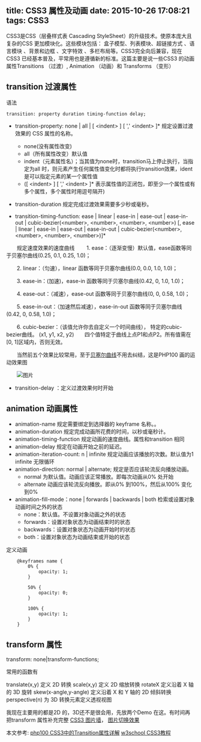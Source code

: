 title: CSS3 属性及动画
date: 2015-10-26 17:08:21
tags: CSS3
---

CSS3是CSS（层叠样式表 Cascading StyleSheet）的升级技术。使原本庞大且复杂的CSS 更加模块化。这些模块包括： 盒子模型、列表模块、超链接方式 、语言模块 、背景和边框 、文字特效 、多栏布局等。CSS3完全向后兼容，现在CSS3 已经基本普及，平常用也是遵循新的标准。这篇主要是说一些CSS3 的动画属性Transitions （过渡）, Animation （动画）和 Transforms （变形）

<!-- more -->

## transition 过渡属性

语法 
```
transition: property duration timing-function delay;
```
- transition-property:  none | all | [ &lt;indent&gt; ] [ ',' &lt;indent&gt; ]\*  规定设置过渡效果的 CSS 属性的名称。
    - none(没有属性改变)
    - all（所有属性改变）默认值
    - indent（元素属性名）；当其值为none时，transition马上停止执行，当指定为all 时，则元素产生任何属性值变化时都将执行transition效果，ident是可以指定元素的某一个属性值
    - ([ &lt;indent&gt; ] [ ',' &lt;indent&gt; ]\* 表示属性值的正闭包，即至少一个属性或有多个属性，多个属性时用逗号隔开)

- transition-duration  规定完成过渡效果需要多少秒或毫秒。
- transition-timing-function: ease | linear | ease-in | ease-out | ease-in-out | cubic-bezier(&lt;number&gt;, &lt;number&gt;, &lt;number&gt;, &lt;number&gt;) [, ease | linear | ease-in | ease-out | ease-in-out | cubic-bezier(&lt;number&gt;, &lt;number&gt;, &lt;number&gt;, &lt;number&gt;)]\*

　　规定速度效果的速度曲线
　　1. ease：（逐渐变慢）默认值，ease函数等同于贝塞尔曲线(0.25, 0.1, 0.25, 1.0)；

　　2. linear：（匀速），linear 函数等同于贝塞尔曲线(0.0, 0.0, 1.0, 1.0)；

　　3. ease-in：(加速)，ease-in 函数等同于贝塞尔曲线(0.42, 0, 1.0, 1.0)；

　　4. ease-out：（减速），ease-out 函数等同于贝塞尔曲线(0, 0, 0.58, 1.0)；

　　5. ease-in-out：（加速然后减速），ease-in-out 函数等同于贝塞尔曲线(0.42, 0, 0.58, 1.0)；

　　6. cubic-bezier：（该值允许你去自定义一个时间曲线）， 特定的cubic-bezier曲线。 (x1, y1, x2, y2)　　四个值特定于曲线上点P1和点P2。所有值需在[0, 1]区域内，否则无效。

　　当然前五个效果比较常用，至于[贝塞尔曲线](http://baike.baidu.com/link?url=FeXhy7EcivcLKbhHxTQw-syG85MuU31Vq-oy57YLpsNpTRm8T-h8WIYCCqUL0ROL3v2Yiq83VRqFGuH3-Cf_jq)不用去纠结，这是PHP100 画的运动效果图

　　![图片](http://www.php100.com/uploadfile/2012/1029/20121029075656108.jpg)

- transition-delay ：定义过渡效果何时开始

## animation 动画属性

- animation-name  规定需要绑定到选择器的 keyframe 名称。。
- animation-duration  规定完成动画所花费的时间，以秒或毫秒计。
- animation-timing-function   规定动画的速度曲线。属性和transition 相同
- animation-delay 规定在动画开始之前的延迟。
- animation-iteration-count: n | infinite   规定动画应该播放的次数。默认值为1 infinite 无限循环
- animation-direction: normal | alternate; 规定是否应该轮流反向播放动画。
    - normal 为默认值。动画应该正常播放。即每次动画从0% 处开始  
    - alternate   动画应该轮流反向播放。即从0% 到100%，然后从100% 变化到0%
- animation-fill-mode：none | forwards | backwards | both 检索或设置对象动画时间之外的状态
    - none：默认值。不设置对象动画之外的状态
    - forwards：设置对象状态为动画结束时的状态
    - backwards：设置对象状态为动画开始时的状态
    - both：设置对象状态为动画结束或开始的状态


定义动画
```
    @keyframes name {
        0% {
            opacity: 1;
        }

        50% {
            opacity: 0;
        }

        100% {
            opacity: 1;
        }
    }
```

## transform 属性
transform: none|transform-functions;

常用的函数有

translate(x,y) 定义 2D 转换
scale(x,y) 定义 2D 缩放转换
rotateX 定义沿着 X 轴的 3D 旋转
skew(x-angle,y-angle) 定义沿着 X 和 Y 轴的 2D 倾斜转换
perspective(n)  为 3D 转换元素定义透视视图

我现在主要用的都是2D 的，3D还不是很会用，先放两个Demo 在这。有时间再把transform 属性补充完整
[CSS3 图片墙](http://lichengbo.github.io/demo/Postcard/)， [图片切换效果](http://lichengbo.github.io/demo/Postcard/css3Demo.html)

本文参考:
[php100 CSS3中的Transition属性详解](http://www.php100.com/html/webkaifa/DIV_CSS/2012/1029/11403.html)
[w3school CSS3教程](http://www.w3school.com.cn/css3/)

